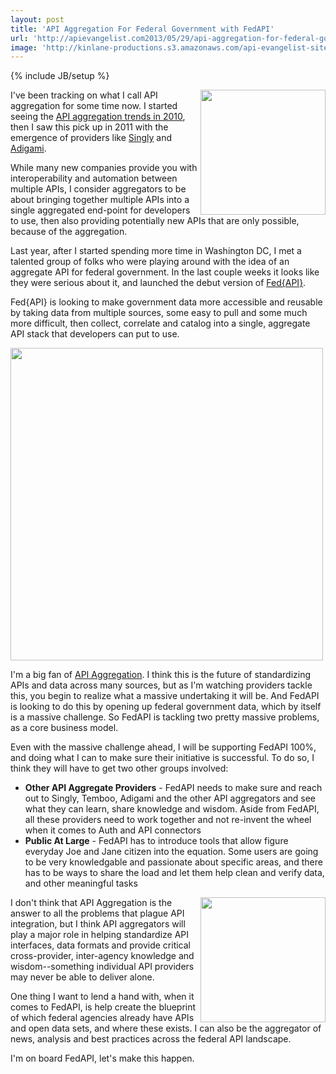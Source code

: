 ```yaml
---
layout: post
title: 'API Aggregation For Federal Government with FedAPI'
url: 'http://apievangelist.com2013/05/29/api-aggregation-for-federal-government-with-fedapi/'
image: 'http://kinlane-productions.s3.amazonaws.com/api-evangelist-site/blog/Fed-API-Logo-2.png'
---
```

{% include JB/setup %}
<p>
     <a href=http://fedapi.com/ target=_blank><img src=http://kinlane-productions.s3.amazonaws.com/api-evangelist-site/serviceproviders/Fed-API-Logo-2.png  width=200 align=right /></a>
</p>
<p>
     I've been tracking on what I call API aggregation for some time now. I started seeing the <a href=/2010/11/19/universal-apis/ target=_blank>API aggregation trends in 2010</a>, then I saw this pick up in 2011 with the emergence of providers like <a href=http://aggregation.apievangelist.com/companies-detail.html?id=34 target=_blank>Singly</a> and <a href=http://aggregation.apievangelist.com/companies-detail.html?id=35 target=_blank>Adigami</a>.
</p>
<p>
     While many new companies provide you with interoperability and automation between multiple APIs, I consider aggregators to be about bringing together multiple APIs into a single aggregated end-point for developers to use, then also providing potentially new APIs that are only possible, because of the aggregation.
</p>
<p>
     Last year, after I started spending more time in Washington DC, I met a talented group of folks who were playing around with the idea of an aggregate API for federal government. In the last couple weeks it looks like they were serious about it, and launched the debut version of <a href=http://fedapi.com/>Fed{API}</a>.
</p>
<p>
     Fed{API} is looking to make government data more accessible and reusable by taking data from multiple sources, some easy to pull and some much more difficult, then collect, correlate and catalog into a single, aggregate API stack that developers can put to use.
</p>
<p>
     <a href=http://fedapi.com/ target=_blank><img src=https://s3.amazonaws.com/kinlane-productions/api-evangelist/fedapi/fedapi-1.png  width=500 /></a>
</p>
<p>
     I'm a big fan of <a href=http://aggregation.apievangelist.com/>API Aggregation</a>. I think this is the future of standardizing APIs and data across many sources, but as I'm watching providers tackle this, you begin to realize what a massive undertaking it will be. And FedAPI is looking to do this by opening up federal government data, which by itself is a massive challenge. So FedAPI is tackling two pretty massive problems, as a core business model.
</p>
<p>
     Even with the massive challenge ahead, I will be supporting FedAPI 100%, and doing what I can to make sure their initiative is successful. To do so, I think they will have to get two other groups involved:
</p>
<ul class=mainlist>
     <li>
          <strong>Other API Aggregate Providers</strong> - FedAPI needs to make sure and reach out to Singly, Temboo, Adigami and the other API aggregators and see what they can learn, share knowledge and wisdom. Aside from FedAPI, all these providers need to work together and not re-invent the wheel when it comes to Auth and API connectors
     </li>
     <li>
          <strong>Public At Large</strong> - FedAPI has to introduce tools that allow figure everyday Joe and Jane citizen into the equation. Some users are going to be very knowledgable and passionate about specific areas, and there has to be ways to share the load and let them help clean and verify data, and other meaningful tasks
     </li>
</ul>
<p>
     <a href=http://fedapi.com/ target=_blank><img src=https://s3.amazonaws.com/kinlane-productions/api-evangelist/fedapi/fedapi-capital.png  width=200 align=right /></a>
</p>
<p>
     I don't think that API Aggregation is the answer to all the problems that plague API integration, but I think API aggregators will play a major role in helping standardize API interfaces, data formats and provide critical cross-provider, inter-agency knowledge and wisdom--something individual API providers may never be able to deliver alone.
</p>
<p>
     One thing I want to lend a hand with, when it comes to FedAPI, is help create the blueprint of which federal agencies already have APIs and open data sets, and where these exists. I can also be the aggregator of news, analysis and best practices across the federal API landscape.
</p>
<p>
     I'm on board FedAPI, let's make this happen.
</p>
